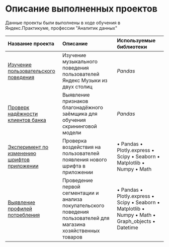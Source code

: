 # Описание выполненных проектов
Данные проекты были выполнены в ходе обучения в Яндекс.Практикуме, профессии "Аналитик данных" 

| Название проекта | Описание | Используемые библиотеки | 
| :---------------------- | :---------------------- | :---------------------- |
| [Изучение пользовательского поведения](big_city_music) | Изучение музыкального поведения пользователей Яндекс Музыки из двух столиц| *Pandas* |
| [Проверк надёжности клиентов банка](credit_bank) | Выявление признаков благонадёжного заёмщика для обучения скрининговой модели| *Pandas* |
| [Эксперимент по изменению шрифтов приложении](mobile_app) | Проверка воздействия на пользователей появления нового шрифта в приложении| • Pandas • Plotly.express • Scipy • Seaborn • Matplotlib • Numpy • Math |
| [Выявление профилей потребления](furniture_shop) | Проведение первой сегментации и анализа покупательского поведения пользователей для магазина хозяйственных товаров| • Pandas • Plotly.express • Scipy • Seaborn • Matplotlib • Numpy • Math • Graph_objects • Datetime |

